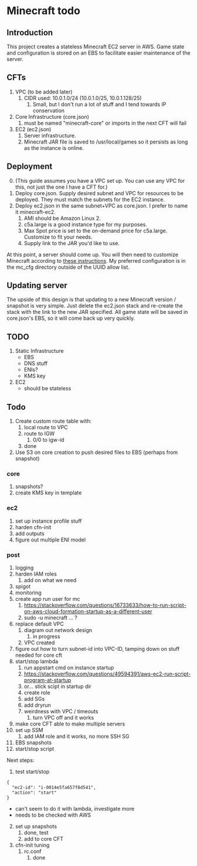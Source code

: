 # Minecraft todo

## Introduction
This project creates a stateless Minecraft EC2 server in AWS. Game state and configuration is stored on an EBS to facilitate easier maintenance of the server. 

## CFTs 
1. VPC (to be added later)
   1. CIDR used: 10.0.1.0/24 (10.0.1.0/25, 10.0.1.128/25)
      1. Small, but I don't run a lot of stuff and I tend towards IP conservation
2. Core Infrastructure (core.json)
   1. must be named "minecraft-core" or imports in the next CFT will fail
3. EC2 (ec2.json)
   1. Server infrastructure. 
   2. Minecraft JAR file is saved to /usr/local/games so it persists as long as the instance is online.


## Deployment
   0. (This guide assumes you have a VPC set up. You can use any VPC for this, not just the one I have a CFT for.)
   1. Deploy core.json. Supply desired subnet and VPC for resources to be deployed. They must match the subnets for the EC2 instance.
   2. Deploy ec2.json in the same subnet+VPC as core.json. I prefer to name it minecraft-ec2. 
      1. AMI should be Amazon Linux 2.
      2. c5a.large is a good instance type for my purposes.
      3. Max Spot price is set to the on-demand price for c5a.large. Customize to fit your needs.
      4. Supply link to the JAR you'd like to use.

At this point, a server should come up. You will then need to customize Minecraft according to [these instructions](https://help.minecraft.net/hc/en-us/articles/360058525452-How-to-Setup-a-Minecraft-Java-Edition-Server). My preferred configuration is in the mc_cfg directory outside of the UUID allow list.


## Updating server
The upside of this design is that updating to a new Minecraft version / snapshot is very simple. Just delete the ec2.json stack and re-create the stack with the link to the new JAR specified. All game state will be saved in core.json's EBS, so it will come back up very quickly. 

## TODO

1. Static Infrastructure
    * EBS
    * DNS stuff
    * ENIs?
    * KMS key 
2. EC2
    * should be stateless

## Todo
1. Create custom route table with:
   1. local route to VPC
   2. route to IGW
      1. 0/0 to igw-id
   3. done
2. Use S3 on core creation to push desired files to EBS (perhaps from snapshot)

### core
1. snapshots?
2. create KMS key in template

### ec2
1. set up instance profile stuff
2. harden cfn-init
3. add outputs
4. figure out multiple ENI model


### post
1. logging
2. harden IAM roles
   1. add on what we need
3. spigot
4. monitoring
5. create app run user for mc
   1. https://stackoverflow.com/questions/16733633/how-to-run-script-on-aws-cloud-formation-startup-as-a-different-user
   2. sudo -u minecraft ... ?
6. replace default VPC 
   1. diagram out network design
      1. in progress
   2. VPC created
7. figure out how to turn subnet-id into VPC-ID, tamping down on stuff needed for core cft
8. start/stop lambda
   1. run appstart cmd on instance startup
   2. https://stackoverflow.com/questions/49594391/aws-ec2-run-script-program-at-startup
   3. or... stick scipt in startup dir
   4. create role
   5. add SGs
   6. add dryrun
   7. weirdness with VPC / timeouts 
      1. turn VPC off and it works
9.  make core CFT able to make multiple servers
10. set up SSM
    1.  add IAM role and it works, no more SSH SG
11. EBS snapshots
12. start/stop script


Next steps:
1. test start/stop
```
{
  "ec2-id": "i-0014e5fa657f8d541",
  "action": "start"
}
```
   * can't seem to do it with lambda, investigate more 
   * needs to be checked with AWS

2. set up snapshots
   1. done, test
   2. add to core CFT
3. cfn-init tuning
   1. rc.conf
      1. done